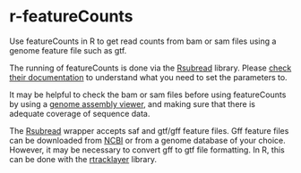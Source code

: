 # r-featureCounts
Use featureCounts in R to get read counts from bam or sam files using a genome feature file such as gtf.

The running of featureCounts is done via the [Rsubread](https://www.bioconductor.org/packages/release/bioc/html/Rsubread.html) library. Please [check their documentation](https://www.rdocumentation.org/packages/Rsubread/versions/1.22.2/topics/featureCounts) to understand what you need to set the parameters to.

It may be helpful to check the bam or sam files before using featureCounts by using a [genome assembly viewer](https://igv.org/), and making sure that there is adequate coverage of sequence data.

The [Rsubread](https://www.bioconductor.org/packages/release/bioc/html/Rsubread.html) wrapper accepts saf and gtf/gff feature files. Gff feature files can be downloaded from [NCBI](https://www.ncbi.nlm.nih.gov/nuccore) or from a genome database of your choice. However, it may be necessary to convert gff to gtf file formatting. In R, this can be done with the [rtracklayer](https://www.bioconductor.org/packages/release/bioc/html/rtracklayer.html) library.
